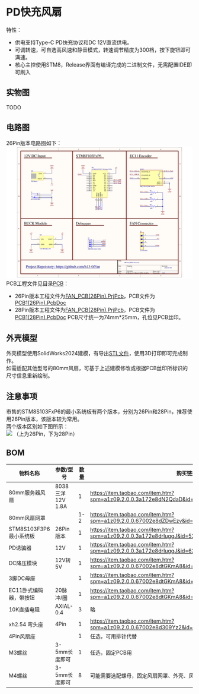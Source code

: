 # PD快充风扇
特性：
- 供电支持Type-C PD快充协议和DC 12V直流供电。
- 可调转速，可自选高风速和静音模式，转速调节精度为300档，按下旋钮即可满速。
- 核心主控使用STM8，Release界面有编译完成的二进制文件，无需配置IDE即可刷入

## 实物图
TODO

## 电路图
26Pin版本电路图如下：  
![](./Images/电路原理图(26Pin).png)
PCB工程文件见目录[PCB](https://github.com/h13-0/Fan/tree/master/PCB)：
- 26Pin版本工程文件为[FAN_PCB(26Pin).PrjPcb](https://github.com/h13-0/Fan/blob/master/PCB/FAN_PCB(26Pin).PrjPcb)，PCB文件为[PCB1(26Pin).PcbDoc](https://github.com/h13-0/Fan/blob/master/PCB/PCB1(26Pin).PcbDoc)
- 28Pin版本工程文件为[FAN_PCB(28Pin).PrjPcb](https://github.com/h13-0/Fan/blob/master/PCB/FAN_PCB(28Pin).PrjPcb)，PCB文件为[PCB1(28Pin).PcbDoc](https://github.com/h13-0/Fan/blob/master/PCB/PCB1(28Pin).PcbDoc)
PCB尺寸统一为74mm\*25mm，孔位见PCB丝印。

## 外壳模型
外壳模型使用SolidWorks2024建模，有导出[STL文件](./Shell/外壳.STL)，使用3D打印即可完成制作。  
如需适配其他型号的80mm风扇，可基于上述建模修改或根据PCB丝印所标识的尺寸信息重新绘制。  

## 注意事项
市售的STM8S103FxP6的最小系统板有两个版本，分别为26Pin和28Pin，推荐使用26Pin版本，该版本较为常用。  
两个版本区别如下图所示：  
![](./Images/STM8S103F2F3%20Module区别.jpg)
（上为26Pin，下为28Pin）

## BOM

| 物料名称               | 参数/型号             | 数量 | 购买链接                                                                                         |
| --------------------- | --------------------- | ---- | ----------------------------------------------------------------------------------------------- |
| 80mm服务器风扇         | 8038 三洋 12V 1.8A    | 1    | https://item.taobao.com/item.htm?spm=a1z09.2.0.0.3a172e8dN2QdaD&id=12923471278&_u=a2ncf4788bf0  |
| 80mm风扇网罩           |                      | 1-2  | https://item.taobao.com/item.htm?spm=a1z09.2.0.0.67002e8dZDwEzv&id=652052250420&_u=a2ncf478591d |
| STM8S103F3P6最小系统板 | 26Pin版本             | 1    | https://item.taobao.com/item.htm?spm=a1z09.2.0.0.3a172e8drIuggJ&id=524863693731&_u=a2ncf4783ec0 |
| PD诱骗器               | 12V                  | 1    | https://item.taobao.com/item.htm?spm=a1z09.2.0.0.3a172e8drIuggJ&id=639940641909&_u=a2ncf478ed00 |
| DC降压模块             | 12V转5V               | 1    | https://item.taobao.com/item.htm?spm=a1z09.2.0.0.67002e8dtGKmA8&id=560178970252&_u=a2ncf478929c |
| 3脚DC母座              |                      | 1    | https://item.taobao.com/item.htm?spm=a1z09.2.0.0.67002e8dtGKmA8&id=521786520463&_u=a2ncf478625b |
| EC11卧式编码器，带按钮  | 20脉冲/圈             | 1    | https://item.taobao.com/item.htm?spm=a1z09.2.0.0.67002e8dtGKmA8&id=7872903968&_u=a2ncf478e268   |
| 10K直插电阻            | AXIAL-0.4            | 3    | 略                                                                                              |
| xh2.54 弯头座          | 4Pin                 | 1    | https://item.taobao.com/item.htm?spm=a1z09.2.0.0.67002e8d309Yz2&id=587341434964&_u=a2ncf478175b |
| 4Pin风扇座             |                      | 1    | 任选，可用排针代替                                                                               |
| M3螺丝                 | 3-5mm长度即可        | 1    | 任选，固定PCB用                                                                                  |
| M4螺丝                 | 3-5mm长度即可        | 8    | 可能需要选配螺母，固定风扇网罩、外壳、风扇用，具体型号外观随意                                        |

